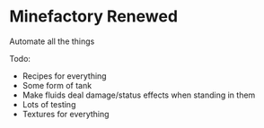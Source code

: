 # Minefactory Renewed
 Automate all the things

Todo:
- Recipes for everything
- Some form of tank
- Make fluids deal damage/status effects when standing in them
- Lots of testing
- Textures for everything